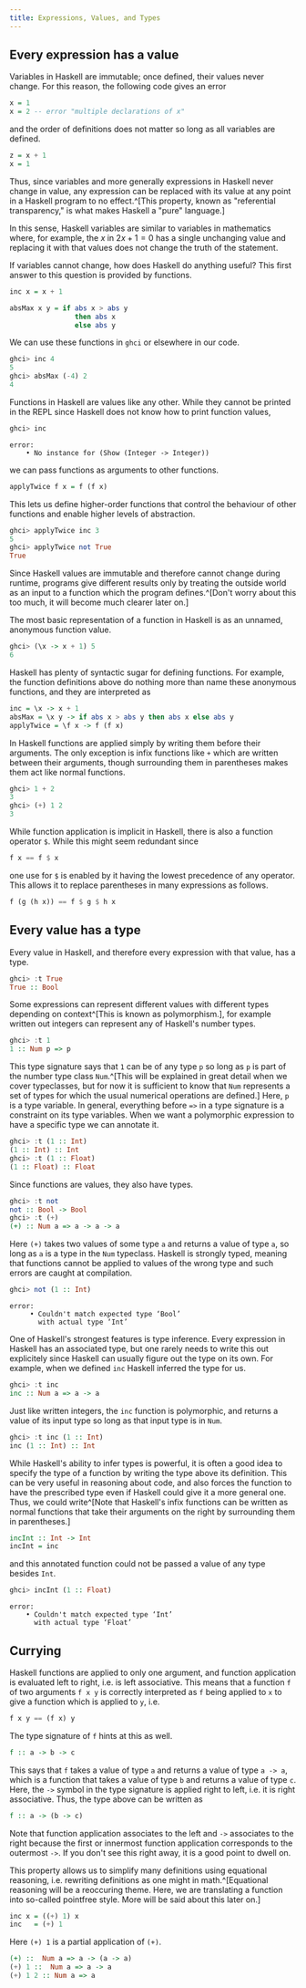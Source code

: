 ```yaml
---
title: Expressions, Values, and Types
---
```


## Every expression has a value

Variables in Haskell are immutable; once defined, their values never change. For
this reason, the following code gives an error

```haskell
x = 1
x = 2 -- error "multiple declarations of x"
```

and the order of definitions does not matter so long as all variables are defined.

```haskell
z = x + 1
x = 1
```

Thus, since variables and more generally expressions in Haskell never change in 
value, any expression can be replaced with its value at any point in a Haskell
program to no effect.^[This property, known as "referential transparency," is
what makes Haskell a "pure" language.]

In this sense, Haskell variables are similar to variables in mathematics where, for
example, the $x$ in $2 x + 1 = 0$ has a single unchanging value and replacing it
with that values does not change the truth of the statement.

If variables cannot change, how does Haskell do anything useful? This first
answer to this question is provided by functions.

```haskell
inc x = x + 1

absMax x y = if abs x > abs y
                then abs x
                else abs y
```

We can use these functions in `ghci` or elsewhere in our code.

```haskell
ghci> inc 4
5
ghci> absMax (-4) 2
4
```

Functions in Haskell are values like any other. While they cannot be printed in
the REPL since Haskell does not know how to print function values,

```haskell
ghci> inc
```

```error
error:
    • No instance for (Show (Integer -> Integer))
```

we can pass functions as arguments to other functions.

```haskell
applyTwice f x = f (f x)
```

This lets us define higher-order functions that control the behaviour of other
functions and enable higher levels of abstraction.

```haskell
ghci> applyTwice inc 3
5
ghci> applyTwice not True
True
```

Since Haskell values are immutable and therefore cannot change during runtime,
programs give different results only by treating the outside world as an input
to a function which the program defines.^[Don't worry about this too much, it
will become much clearer later on.]

The most basic representation of a function in Haskell is as an unnamed,
anonymous function value.

```haskell
ghci> (\x -> x + 1) 5
6
```

Haskell has plenty of syntactic sugar for defining functions. For example, the
function definitions above do nothing more than name these anonymous functions,
and they are interpreted as

```haskell
inc = \x -> x + 1
absMax = \x y -> if abs x > abs y then abs x else abs y
applyTwice = \f x -> f (f x)
```

In Haskell functions are applied simply by writing them before their arguments.
The only exception is infix functions like `+` which are written between their
arguments, though surrounding them in parentheses makes them act like normal
functions.

```haskell
ghci> 1 + 2
3
ghci> (+) 1 2
3
```

While function application is implicit in Haskell, there is also a function
operator `$`. While this might seem redundant since

```haskell
f x == f $ x
```

one use for `$` is enabled by it having the lowest precedence of any operator.
This allows it to replace parentheses in many expressions as follows.

```haskell
f (g (h x)) == f $ g $ h x
```

## Every value has a type

Every value in Haskell, and therefore every expression with that value, has a
type.

```haskell
ghci> :t True
True :: Bool
```

Some expressions can represent different values with different types depending
on context^[This is known as polymorphism.], for example written out integers can
represent any of Haskell's number types.

```haskell
ghci> :t 1
1 :: Num p => p
```

This type signature says that `1` can be of any type `p` so long as `p` is part
of the number type class `Num`.^[This will be explained in great detail when we cover
typeclasses, but for now it is sufficient to know that `Num` represents a set of
types for which the usual numerical operations are defined.] Here, `p` is a type
variable. In general, everything before `=>` in a type signature is a constraint
on its type variables. When we want a polymorphic expression to have a specific
type we can annotate it.

```haskell
ghci> :t (1 :: Int)
(1 :: Int) :: Int
ghci> :t (1 :: Float)
(1 :: Float) :: Float
```

Since functions are values, they also have types.

```haskell
ghci> :t not
not :: Bool -> Bool
ghci> :t (+)
(+) :: Num a => a -> a -> a
```

Here `(+)` takes two values of some type `a` and returns a value of type `a`, so
long as `a` is a type in the `Num` typeclass. Haskell is strongly typed, meaning
that functions cannot be applied to values of the wrong type and such errors are
caught at compilation.

```haskell
ghci> not (1 :: Int)
```
```error
error:
     • Couldn't match expected type ‘Bool’
       with actual type ‘Int’
```

One of Haskell's strongest features is type inference. Every expression in
Haskell has an associated type, but one rarely needs to write this out
explicitely since Haskell can usually figure out the type on its own. For
example, when we defined `inc` Haskell inferred the type for us.

```haskell
ghci> :t inc
inc :: Num a => a -> a
```

Just like written integers, the `inc` function is polymorphic, and returns a
value of its input type so long as that input type is in `Num`.

```haskell
ghci> :t inc (1 :: Int)
inc (1 :: Int) :: Int
```

While Haskell's ability to infer types is powerful, it is often a good idea to
specify the type of a function by writing the type above its definition. This
can be very useful in reasoning about code, and also forces the function to have
the prescribed type even if Haskell could give it a more general one. Thus, we
could write^[Note that Haskell's infix functions can be written as normal
functions that take their arguments on the right by surrounding them in
parentheses.]

```haskell
incInt :: Int -> Int
incInt = inc
```

and this annotated function could not be passed a value of any type besides
`Int`.

```haskell
ghci> incInt (1 :: Float)
```
```error
error:
    • Couldn't match expected type ‘Int’
      with actual type ‘Float’
```

## Currying

Haskell functions are applied to only one argument, and function application is
evaluated left to right, i.e. is left associative. This means that a function
`f` of two arguments `f x y` is correctly interpreted as `f` being applied to
`x` to give a function which is applied to `y`, i.e.

```haskell
f x y == (f x) y
```

The type signature of `f` hints at this as well.

```haskell
f :: a -> b -> c
```

This says that `f` takes a value of type `a` and returns a value of type `a ->
a`, which is a function that takes a value of type `b` and returns a value of
type `c`. Here, the `->` symbol in the type signature is applied right to left,
i.e. it is right associative. Thus, the type above can be written as 

```haskell
f :: a -> (b -> c)
```

Note that function application associates to the left and `->` associates to the
right because the first or innermost function application corresponds to the
outermost `->`. If you don't see this right away, it is a good point to dwell
on.

This property allows us to simplify many definitions using equational reasoning,
i.e. rewriting definitions as one might in math.^[Equational reasoning will be a
reoccuring theme. Here, we are translating a function into so-called pointfree
style. More will be said about this later on.]

```haskell
inc x = ((+) 1) x
inc   = (+) 1
```

Here `(+) 1` is a partial application of `(+)`. 

```haskell
(+) ::  Num a => a -> (a -> a)
(+) 1 ::  Num a => a -> a 
(+) 1 2 :: Num a => a
```
